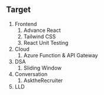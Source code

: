 ## Target
1. Frontend
   1. Advance React
   2. Tailwind CSS
   3. React Unit Testing 
2. Cloud
   1. Azure Function & API Gateway
3. DSA
    1. Sliding Window
4. Conversation 
    1. AsktheRecruiter
5. LLD
    
